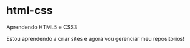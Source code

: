 # html-css
 Aprendendo HTML5 e CSS3    

Estou aprendendo a criar sites e agora vou gerenciar meu repositórios!